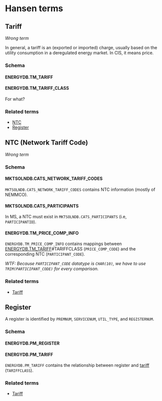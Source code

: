 # Hansen terms
## Tariff
*Wrong term*

In general, a tariff is an (exported or imported) charge, usually based on the utility consumption in a deregulated energy market. In CIS, it means price.
### Schema
#### ENERGYDB.TM_TARIFF
#### ENERGYDB.TM_TARIFF_CLASS
For what?
### Related terms
- [NTC](#ntc-network-tariff-code)
- [Register](#register)
## NTC (Network Tariff Code)
*Wrong term*
### Schema
#### MKTSOLNDB.CATS_NETWORK_TARIFF_CODES
`MKTSOLNDB.CATS_NETWORK_TARIFF_CODES` contains NTC information (mostly of NEMMCO).
#### MKTSOLNDB.CATS_PARTICIPANTS
In MS, a NTC must exist in `MKTSOLNDB.CATS_PARTICIPANTS` (i.e, `PARTICIPANTID`).
#### ENERGYDB.TM_PRICE_COMP_INFO
`ENERGYDB.TM_PRICE_COMP_INFO` contains mappings between [ENERGYDB.TM_TARIFF](#energydbtm_tariff)#TARIFFCLASS (`PRICE_COMP_CODE`) and the corresponding NTC (`PARTICIPANT_CODE`).

*WTF: Because `PARTICIPANT_CODE` datatype is `CHAR(10)`, we have to use `TRIM(PARTICIPANT_CODE)` for every comparison.*
### Related terms
- [Tariff](#tariff)
## Register
A register is identified by `PREMNUM`, `SERVICENUM`, `UTIL_TYPE`, and `REGISTERNUM`.
### Schema
#### ENERGYDB.PM_REGISTER
#### ENERGYDB.PM_TARIFF
`ENERGYDB.PM_TARIFF` contains the relationship between register and [tariff](#tariff) (`TARIFFCLASS`).
### Related terms
- [Tariff](#tariff)